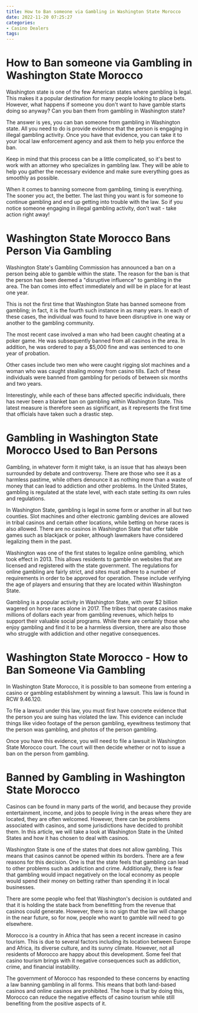 ```yaml
---
title: How to Ban someone via Gambling in Washington State Morocco
date: 2022-11-20 07:25:27
categories:
- Casino Dealers
tags:
---
```



#  How to Ban someone via Gambling in Washington State Morocco




Washington state is one of the few American states where gambling is legal. This makes it a popular destination for many people looking to place bets. However, what happens if someone you don't want to have gamble starts doing so anyway? Can you ban them from gambling in Washington state?

The answer is yes, you can ban someone from gambling in Washington state. All you need to do is provide evidence that the person is engaging in illegal gambling activity. Once you have that evidence, you can take it to your local law enforcement agency and ask them to help you enforce the ban.

Keep in mind that this process can be a little complicated, so it's best to work with an attorney who specializes in gambling law. They will be able to help you gather the necessary evidence and make sure everything goes as smoothly as possible.

When it comes to banning someone from gambling, timing is everything. The sooner you act, the better. The last thing you want is for someone to continue gambling and end up getting into trouble with the law. So if you notice someone engaging in illegal gambling activity, don't wait - take action right away!

#  Washington State Morocco Bans Person Via Gambling

Washington State's Gambling Commission has announced a ban on a person being able to gamble within the state. The reason for the ban is that the person has been deemed a "disruptive influence" to gambling in the area. The ban comes into effect immediately and will be in place for at least one year.

This is not the first time that Washington State has banned someone from gambling; in fact, it is the fourth such instance in as many years. In each of these cases, the individual was found to have been disruptive in one way or another to the gambling community.

The most recent case involved a man who had been caught cheating at a poker game. He was subsequently banned from all casinos in the area. In addition, he was ordered to pay a $5,000 fine and was sentenced to one year of probation.

Other cases include two men who were caught rigging slot machines and a woman who was caught stealing money from casino tills. Each of these individuals were banned from gambling for periods of between six months and two years.

Interestingly, while each of these bans affected specific individuals, there has never been a blanket ban on gambling within Washington State. This latest measure is therefore seen as significant, as it represents the first time that officials have taken such a drastic step.

#  Gambling in Washington State Morocco Used to Ban Persons

Gambling, in whatever form it might take, is an issue that has always been surrounded by debate and controversy. There are those who see it as a harmless pastime, while others denounce it as nothing more than a waste of money that can lead to addiction and other problems. In the United States, gambling is regulated at the state level, with each state setting its own rules and regulations.

In Washington State, gambling is legal in some form or another in all but two counties. Slot machines and other electronic gambling devices are allowed in tribal casinos and certain other locations, while betting on horse races is also allowed. There are no casinos in Washington State that offer table games such as blackjack or poker, although lawmakers have considered legalizing them in the past.

Washington was one of the first states to legalize online gambling, which took effect in 2013. This allows residents to gamble on websites that are licensed and registered with the state government. The regulations for online gambling are fairly strict, and sites must adhere to a number of requirements in order to be approved for operation. These include verifying the age of players and ensuring that they are located within Washington State.

Gambling is a popular activity in Washington State, with over $2 billion wagered on horse races alone in 2017. The tribes that operate casinos make millions of dollars each year from gambling revenues, which helps to support their valuable social programs. While there are certainly those who enjoy gambling and find it to be a harmless diversion, there are also those who struggle with addiction and other negative consequences.

#  Washington State Morocco - How to Ban Someone Via Gambling

In Washington State Morocco, it is possible to ban someone from entering a casino or gambling establishment by winning a lawsuit. This law is found in RCW 9.46.120.

To file a lawsuit under this law, you must first have concrete evidence that the person you are suing has violated the law. This evidence can include things like video footage of the person gambling, eyewitness testimony that the person was gambling, and photos of the person gambling.

Once you have this evidence, you will need to file a lawsuit in Washington State Morocco court. The court will then decide whether or not to issue a ban on the person from gambling.

#  Banned by Gambling in Washington State Morocco

Casinos can be found in many parts of the world, and because they provide entertainment, income, and jobs to people living in the areas where they are located, they are often welcomed. However, there can be problems associated with casinos, and some jurisdictions have decided to prohibit them. In this article, we will take a look at Washington State in the United States and how it has chosen to deal with casinos.

Washington State is one of the states that does not allow gambling. This means that casinos cannot be opened within its borders. There are a few reasons for this decision. One is that the state feels that gambling can lead to other problems such as addiction and crime. Additionally, there is fear that gambling would impact negatively on the local economy as people would spend their money on betting rather than spending it in local businesses.

There are some people who feel that Washington's decision is outdated and that it is holding the state back from benefitting from the revenue that casinos could generate. However, there is no sign that the law will change in the near future, so for now, people who want to gamble will need to go elsewhere.

Morocco is a country in Africa that has seen a recent increase in casino tourism. This is due to several factors including its location between Europe and Africa, its diverse culture, and its sunny climate. However, not all residents of Morocco are happy about this development. Some feel that casino tourism brings with it negative consequences such as addiction, crime, and financial instability.

The government of Morocco has responded to these concerns by enacting a law banning gambling in all forms. This means that both land-based casinos and online casinos are prohibited. The hope is that by doing this, Morocco can reduce the negative effects of casino tourism while still benefiting from the positive aspects of it.